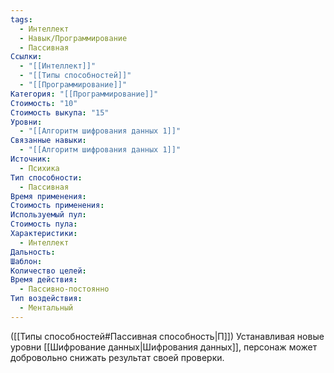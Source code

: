 ```yaml
---
tags:
  - Интеллект
  - Навык/Программирование
  - Пассивная
Ссылки:
  - "[[Интеллект]]"
  - "[[Типы способностей]]"
  - "[[Программирование]]"
Категория: "[[Программирование]]"
Стоимость: "10"
Стоимость выкупа: "15"
Уровни:
  - "[[Алгоритм шифрования данных 1]]"
Связанные навыки:
  - "[[Алгоритм шифрования данных 1]]"
Источник:
  - Психика
Тип способности:
  - Пассивная
Время применения: 
Стоимость применения: 
Используемый пул: 
Стоимость пула: 
Характеристики:
  - Интеллект
Дальность: 
Шаблон: 
Количество целей: 
Время действия:
  - Пассивно-постоянно
Тип воздействия:
  - Ментальный
---
```

([[Типы способностей#Пассивная способность|П]]) Устанавливая новые уровни [[Шифрование данных|Шифрования данных]], персонаж может добровольно снижать результат своей проверки. 